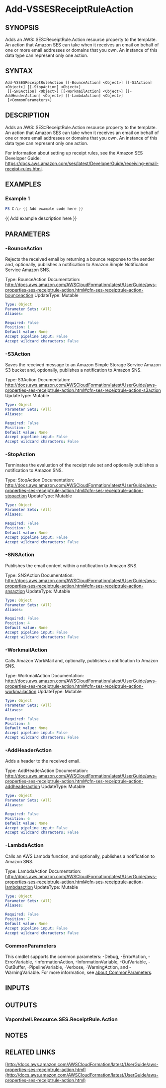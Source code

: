 # Add-VSSESReceiptRuleAction

## SYNOPSIS
Adds an AWS::SES::ReceiptRule.Action resource property to the template.
An action that Amazon SES can take when it receives an email on behalf of one or more email addresses or domains that you own.
An instance of this data type can represent only one action.

## SYNTAX

```
Add-VSSESReceiptRuleAction [[-BounceAction] <Object>] [[-S3Action] <Object>] [[-StopAction] <Object>]
 [[-SNSAction] <Object>] [[-WorkmailAction] <Object>] [[-AddHeaderAction] <Object>] [[-LambdaAction] <Object>]
 [<CommonParameters>]
```

## DESCRIPTION
Adds an AWS::SES::ReceiptRule.Action resource property to the template.
An action that Amazon SES can take when it receives an email on behalf of one or more email addresses or domains that you own.
An instance of this data type can represent only one action.

For information about setting up receipt rules, see the Amazon SES Developer Guide: https://docs.aws.amazon.com/ses/latest/DeveloperGuide/receiving-email-receipt-rules.html.

## EXAMPLES

### Example 1
```powershell
PS C:\> {{ Add example code here }}
```

{{ Add example description here }}

## PARAMETERS

### -BounceAction
Rejects the received email by returning a bounce response to the sender and, optionally, publishes a notification to Amazon Simple Notification Service Amazon SNS.

Type: BounceAction
Documentation: http://docs.aws.amazon.com/AWSCloudFormation/latest/UserGuide/aws-properties-ses-receiptrule-action.html#cfn-ses-receiptrule-action-bounceaction
UpdateType: Mutable

```yaml
Type: Object
Parameter Sets: (All)
Aliases:

Required: False
Position: 1
Default value: None
Accept pipeline input: False
Accept wildcard characters: False
```

### -S3Action
Saves the received message to an Amazon Simple Storage Service Amazon S3 bucket and, optionally, publishes a notification to Amazon SNS.

Type: S3Action
Documentation: http://docs.aws.amazon.com/AWSCloudFormation/latest/UserGuide/aws-properties-ses-receiptrule-action.html#cfn-ses-receiptrule-action-s3action
UpdateType: Mutable

```yaml
Type: Object
Parameter Sets: (All)
Aliases:

Required: False
Position: 2
Default value: None
Accept pipeline input: False
Accept wildcard characters: False
```

### -StopAction
Terminates the evaluation of the receipt rule set and optionally publishes a notification to Amazon SNS.

Type: StopAction
Documentation: http://docs.aws.amazon.com/AWSCloudFormation/latest/UserGuide/aws-properties-ses-receiptrule-action.html#cfn-ses-receiptrule-action-stopaction
UpdateType: Mutable

```yaml
Type: Object
Parameter Sets: (All)
Aliases:

Required: False
Position: 3
Default value: None
Accept pipeline input: False
Accept wildcard characters: False
```

### -SNSAction
Publishes the email content within a notification to Amazon SNS.

Type: SNSAction
Documentation: http://docs.aws.amazon.com/AWSCloudFormation/latest/UserGuide/aws-properties-ses-receiptrule-action.html#cfn-ses-receiptrule-action-snsaction
UpdateType: Mutable

```yaml
Type: Object
Parameter Sets: (All)
Aliases:

Required: False
Position: 4
Default value: None
Accept pipeline input: False
Accept wildcard characters: False
```

### -WorkmailAction
Calls Amazon WorkMail and, optionally, publishes a notification to Amazon SNS.

Type: WorkmailAction
Documentation: http://docs.aws.amazon.com/AWSCloudFormation/latest/UserGuide/aws-properties-ses-receiptrule-action.html#cfn-ses-receiptrule-action-workmailaction
UpdateType: Mutable

```yaml
Type: Object
Parameter Sets: (All)
Aliases:

Required: False
Position: 5
Default value: None
Accept pipeline input: False
Accept wildcard characters: False
```

### -AddHeaderAction
Adds a header to the received email.

Type: AddHeaderAction
Documentation: http://docs.aws.amazon.com/AWSCloudFormation/latest/UserGuide/aws-properties-ses-receiptrule-action.html#cfn-ses-receiptrule-action-addheaderaction
UpdateType: Mutable

```yaml
Type: Object
Parameter Sets: (All)
Aliases:

Required: False
Position: 6
Default value: None
Accept pipeline input: False
Accept wildcard characters: False
```

### -LambdaAction
Calls an AWS Lambda function, and optionally, publishes a notification to Amazon SNS.

Type: LambdaAction
Documentation: http://docs.aws.amazon.com/AWSCloudFormation/latest/UserGuide/aws-properties-ses-receiptrule-action.html#cfn-ses-receiptrule-action-lambdaaction
UpdateType: Mutable

```yaml
Type: Object
Parameter Sets: (All)
Aliases:

Required: False
Position: 7
Default value: None
Accept pipeline input: False
Accept wildcard characters: False
```

### CommonParameters
This cmdlet supports the common parameters: -Debug, -ErrorAction, -ErrorVariable, -InformationAction, -InformationVariable, -OutVariable, -OutBuffer, -PipelineVariable, -Verbose, -WarningAction, and -WarningVariable. For more information, see [about_CommonParameters](http://go.microsoft.com/fwlink/?LinkID=113216).

## INPUTS

## OUTPUTS

### Vaporshell.Resource.SES.ReceiptRule.Action
## NOTES

## RELATED LINKS

[http://docs.aws.amazon.com/AWSCloudFormation/latest/UserGuide/aws-properties-ses-receiptrule-action.html](http://docs.aws.amazon.com/AWSCloudFormation/latest/UserGuide/aws-properties-ses-receiptrule-action.html)

